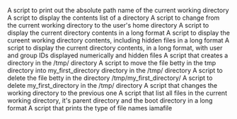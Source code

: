 A script to print out the absolute path name of the current working directory
A script to display the contents list of a directory
A script to change from the current working directory to the user's home directory
A script to display the current directory contents in a long format
A script to display the cureent working directory contents, including hidden files in a long format
A script to display the current directory contents, in a long format, with user and group IDs displayed numerically and hidden files
A script that creates a directory in the /tmp/ directory
A script to move the file betty in the tmp directory into my_first_directory directory in the /tmp/ directory
A script to delete the file betty in the directory /tmp/my_first_directory/
A script to delete my_first_directory in the /tmp/ directory
A script that changes the working directory to the previous one
A script that list all files in the current working directory, it's parent directory and the boot directory in a long format
A script that prints the type of file names iamafile
